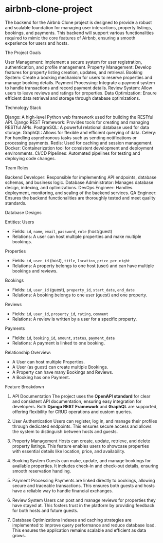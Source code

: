 # airbnb-clone-project
The backend for the Airbnb Clone project is designed to provide a robust and scalable foundation for managing user interactions, property listings, bookings, and payments. This backend will support various functionalities required to mimic the core features of Airbnb, ensuring a smooth experience for users and hosts.


The Project Goals

User Management: Implement a secure system for user registration, authentication, and profile management.
Property Management: Develop features for property listing creation, updates, and retrieval.
Booking System: Create a booking mechanism for users to reserve properties and manage booking details.
Payment Processing: Integrate a payment system to handle transactions and record payment details.
Review System: Allow users to leave reviews and ratings for properties.
Data Optimization: Ensure efficient data retrieval and storage through database optimizations.

Technology Stack

Django: A high-level Python web framework used for building the RESTful API.
Django REST Framework: Provides tools for creating and managing RESTful APIs.
PostgreSQL: A powerful relational database used for data storage.
GraphQL: Allows for flexible and efficient querying of data.
Celery: For handling asynchronous tasks such as sending notifications or processing payments.
Redis: Used for caching and session management.
Docker: Containerization tool for consistent development and deployment environments.
CI/CD Pipelines: Automated pipelines for testing and deploying code changes.

Team Roles

Backend Developer: Responsible for implementing API endpoints, database schemas, and business logic.
Database Administrator: Manages database design, indexing, and optimizations.
DevOps Engineer: Handles deployment, monitoring, and scaling of the backend services.
QA Engineer: Ensures the backend functionalities are thoroughly tested and meet quality standards.

Database Designs

Entities:
Users
- Fields: `id`, `name`, `email`, `password`, `role` (host/guest)
- Relations: A user can host multiple properties and make multiple bookings.

Properties
- Fields: `id`, `user_id` (host), `title`, `location`, `price_per_night`
- Relations: A property belongs to one host (user) and can have multiple bookings and reviews.

Bookings
- Fields: `id`, `user_id` (guest), `property_id`, `start_date`, `end_date`
- Relations: A booking belongs to one user (guest) and one property.

Reviews
- Fields: `id`, `user_id`, `property_id`, `rating`, `comment`
- Relations: A review is written by a user for a specific property.

Payments
- Fields: `id`, `booking_id`, `amount`, `status`, `payment_date`
- Relations: A payment is linked to one booking.

Relationship Overview:

- A User can host multiple Properties.  
- A User (as guest) can create multiple Bookings.  
- A Property can have many Bookings and Reviews.  
- A Booking has one Payment.

Feature Breakdown

1. API Documentation
The project uses the **OpenAPI standard** for clear and consistent API documentation, ensuring easy integration for developers. Both **Django REST Framework** and **GraphQL** are supported, offering flexibility for CRUD operations and custom queries.

2. User Authentication
Users can register, log in, and manage their profiles through dedicated endpoints. This ensures secure access and allows the system to distinguish between hosts and guests.

3. Property Management
Hosts can create, update, retrieve, and delete property listings. This feature enables users to showcase properties with essential details like location, price, and availability.

4. Booking System
Guests can make, update, and manage bookings for available properties. It includes check-in and check-out details, ensuring smooth reservation handling.

5. Payment Processing
Payments are linked directly to bookings, allowing secure and traceable transactions. This ensures both guests and hosts have a reliable way to handle financial exchanges.

6. Review System
Users can post and manage reviews for properties they have stayed at. This fosters trust in the platform by providing feedback for both hosts and future guests.

7. Database Optimizations
Indexes and caching strategies are implemented to improve query performance and reduce database load. This ensures the application remains scalable and efficient as data grows.
